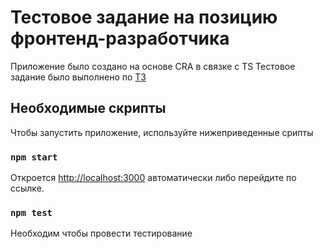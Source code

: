 # Тестовое задание на позицию фронтенд-разработчика

Приложение было создано на основе CRA в связке с TS
Тестовое задание было выполнено по [ТЗ](https://docs.google.com/document/u/0/d/1PFafdSZ2PcQLRtAyotvIupDmpGZ_6DnN9Q1kk0ogJm4/mobilebasic)

## Необходимые скрипты

Чтобы запустить приложение, используйте нижеприведенные срипты

### `npm start`

Откроется [http://localhost:3000](http://localhost:3000) автоматически либо перейдите по ссылке.

### `npm test`

Необходим чтобы провести тестирование
